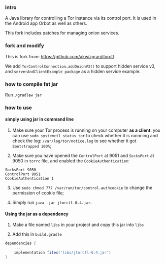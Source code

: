 ### intro

A Java library for controlling a Tor instance via its control port.  It is
used in the Android app Orbot as well as others.

This fork includes patches for managing onion services.

### fork and modify

This is fork from: https://github.com/akwizgran/jtorctl

We add `TorControlConnection.addOnionV3()` to support hidden service v3, and `serverAndClientExample package` as a hidden service example.

### how to compile fat jar

Run`./gradlew jar`

### how to use

#### simply using jar in command line

1. Make sure your Tor process is running on your computer **as a client**: you can use `sudo systemctl status tor` to check whether it is runnning and check the log: `/var/log/tor/notice.log` to see whether it got `Bootstrapped 100%`;

2. Make sure you have opened the `ControlPort` at 9051 and `SocksPort` at 9050 in `torrc` file, and enabled the `CookieAuthentication`:

```
SocksPort 9050
ControlPort 9051
CookieAuthentication 1
```

3. Use `sudo chmod 777 /var/run/tor/control.authcookie` to change the permission of cookie file;

4. Simply run `java -jar jtorctl-0.4.jar`.

#### Using the jar as a dependency

1. Make a file named `libs` in your project and copy this jar into `libs`

2. Add this in `build.gradle`

```groovy
dependencies {
    ...
    implementation files('libs/jtorctl-0.4.jar')
}
```